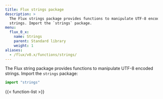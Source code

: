```yaml
---
title: Flux strings package
description: >
  The Flux strings package provides functions to manipulate UTF-8 encoded
  strings. Import the `strings` package.
menu:
  flux_0_x:
    name: Strings
    parent: Standard library
    weight: 1
aliases:
  - /flux/v0.x/functions/strings/
---
```


The Flux string package provides functions to manipulate UTF-8 encoded strings.
Import the `strings` package:

```js
import "strings"
```

{{< function-list >}}
